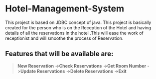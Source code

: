 # Hotel-Management-System
This project is based on JDBC concept of java.
This project is basically created for the person who is on the Reception of the Hotel and having details of all the reservations in the hotel .This will ease the work of receptionist and will smoothe the process of Reservation. 
## Features that will be available are:
>**New Reservation**
->**Check Reservations**
->**Get Room Number**
->**Update Reservations**
->**Delete Reservations**
->**Exit**
